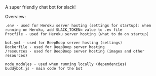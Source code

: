 A super friendly chat bot for slack!

Overview:

	.env - used for Heroku server hosting (settings for startup): when running on Heroku, add SLACK_TOKEN= value to .ev file
	Procfile - used for Heroku server hosting (what to do on startup)

	bot.yml - used for BeepBoop server hosting (settings)
	Dockerfile - used for BeepBoop server hosting
	/resources - used for BeepBoop server hosting (images and other resources)

	node_modules - used when running locally (dependencies)
	buddybot.js - main code for the bot
